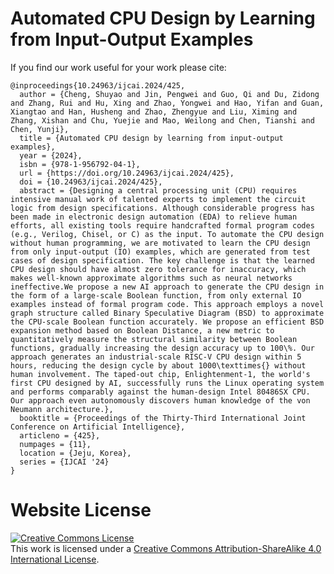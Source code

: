 # Automated CPU Design by Learning from Input-Output Examples

If you find our work useful for your work please cite:
```
@inproceedings{10.24963/ijcai.2024/425,
  author = {Cheng, Shuyao and Jin, Pengwei and Guo, Qi and Du, Zidong and Zhang, Rui and Hu, Xing and Zhao, Yongwei and Hao, Yifan and Guan, Xiangtao and Han, Husheng and Zhao, Zhengyue and Liu, Ximing and Zhang, Xishan and Chu, Yuejie and Mao, Weilong and Chen, Tianshi and Chen, Yunji},
  title = {Automated CPU design by learning from input-output examples},
  year = {2024},
  isbn = {978-1-956792-04-1},
  url = {https://doi.org/10.24963/ijcai.2024/425},
  doi = {10.24963/ijcai.2024/425},
  abstract = {Designing a central processing unit (CPU) requires intensive manual work of talented experts to implement the circuit logic from design specifications. Although considerable progress has been made in electronic design automation (EDA) to relieve human efforts, all existing tools require handcrafted formal program codes (e.g., Verilog, Chisel, or C) as the input. To automate the CPU design without human programming, we are motivated to learn the CPU design from only input-output (IO) examples, which are generated from test cases of design specification. The key challenge is that the learned CPU design should have almost zero tolerance for inaccuracy, which makes well-known approximate algorithms such as neural networks ineffective.We propose a new AI approach to generate the CPU design in the form of a large-scale Boolean function, from only external IO examples instead of formal program code. This approach employs a novel graph structure called Binary Speculative Diagram (BSD) to approximate the CPU-scale Boolean function accurately. We propose an efficient BSD expansion method based on Boolean Distance, a new metric to quantitatively measure the structural similarity between Boolean functions, gradually increasing the design accuracy up to 100\%. Our approach generates an industrial-scale RISC-V CPU design within 5 hours, reducing the design cycle by about 1000\texttimes{} without human involvement. The taped-out chip, Enlightenment-1, the world's first CPU designed by AI, successfully runs the Linux operating system and performs comparably against the human-design Intel 80486SX CPU. Our approach even autonomously discovers human knowledge of the von Neumann architecture.},
  booktitle = {Proceedings of the Thirty-Third International Joint Conference on Artificial Intelligence},
  articleno = {425},
  numpages = {11},
  location = {Jeju, Korea},
  series = {IJCAI '24}
}
```

# Website License
<a rel="license" href="http://creativecommons.org/licenses/by-sa/4.0/"><img alt="Creative Commons License" style="border-width:0" src="https://i.creativecommons.org/l/by-sa/4.0/88x31.png" /></a><br />This work is licensed under a <a rel="license" href="http://creativecommons.org/licenses/by-sa/4.0/">Creative Commons Attribution-ShareAlike 4.0 International License</a>.